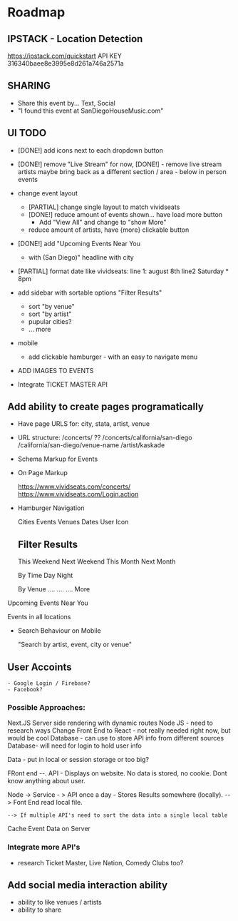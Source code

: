 # Roadmap 

## IPSTACK - Location Detection 
  https://ipstack.com/quickstart
  API KEY  316340baee8e3995e8d261a746a2571a

## SHARING 
  - Share this event by... Text, Social 
  - "I found this event at SanDiegoHouseMusic.com"


## UI TODO

  - [DONE!] add icons next to each dropdown button
  - [DONE!] remove "Live Stream" for now, 
    [DONE!] - remove live stream artists 
     maybe bring back as a different section / area - below in person events 

  - change event layout
    - [PARTIAL] change single layout to match vividseats
    - [DONE!] reduce amount of events shown... have load more button 
        - Add "View All" and change to "show More"
    - reduce amount of artists, have {more} clickable button
  
  - [DONE!] add "Upcoming Events Near You 
    - with (San Diego)" headline with city

  - [PARTIAL] format date like vividseats: line 1: august 8th  line2 Saturday * 8pm 

  - add sidebar with sortable options "Filter Results"
    - sort "by venue" 
    - sort "by artist"
    - pupular cities? 
    - ... more 

  
  - mobile
    - add clickable hamburger - with an easy to navigate menu

  - ADD IMAGES TO EVENTS
  - Integrate TICKET MASTER API


## Add ability to create pages programatically

  - Have page URLS for: city, stata, artist, venue
  - URL structure: 
    /concerts/ ??
    /concerts/california/san-diego
    /california/san-diego/venue-name
    /artist/kaskade

  - Schema Markup for Events   
  - On Page Markup

    https://www.vividseats.com/concerts/
    https://www.vividseats.com/Login.action

  - Hamburger Navigation 

    Cities
    Events
    Venues 
    Dates
    User Icon

    ## Filter Results
    This Weekend
    Next Weekend
    This Month
    Next Month

    By Time
    Day 
    Night

    By Venue 
    .... 
    ....
    .... 
    More


  Upcoming Events Near You

  Events in all locations


  - Search Behaviour on Mobile 

    "Search by artist, event, city or venue"



  ## User Accoints 
    - Google Login / Firebase? 
    - Facebook? 

  ### Possible Approaches: 

  Next.JS Server side rendering with dynamic routes 
  Node JS - need to research ways
  Change Front End to React - not really needed right now, but would be cool 
  Database - can use to store API info from different sources 
  Database-  will need for login to hold user info

  Data - put in local or session storage or too big?

  FRont end --. API - Displays on website. No data is stored, no cookie.  Dont know anything about user. 

  Node -> Service - > API once a day - Stores Results somewhere (locally). 
    --> Font End read local file. 

    --> If multiple API's need to sort the data into a single local table 

  Cache Event Data on Server  

  ### Integrate more API's

  - research Ticket Master, Live Nation, Comedy Clubs too? 


## Add social media interaction ability
  - ability to like venues / artists
  - ability to share


